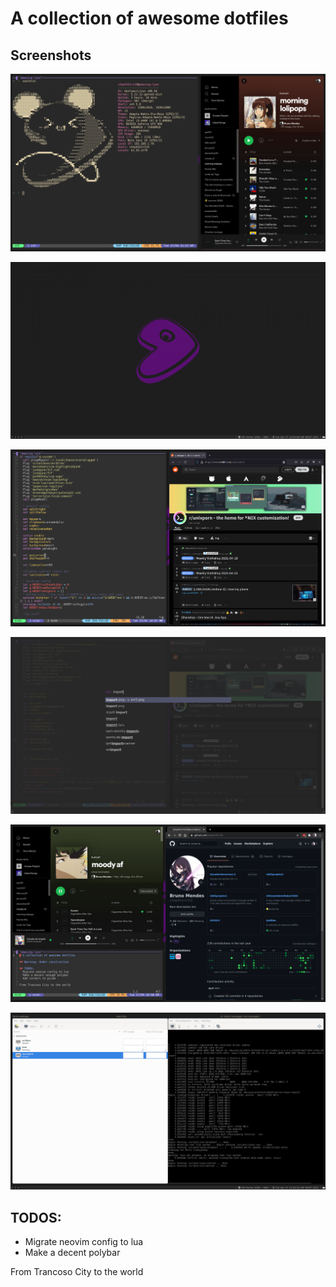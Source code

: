 # A collection of awesome dotfiles

## Screenshots

![](screenshots/scr6.png)

![](screenshots/scr3.png)

![](screenshots/scr1.png)

![](screenshots/scr5.png)

![](screenshots/scr2.png)

![](screenshots/scr4.png)


## TODOS:
- Migrate neovim config to lua
- Make a decent polybar

From Trancoso City to the world
